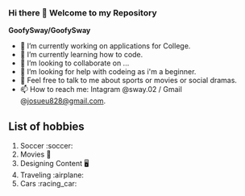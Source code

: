 ### Hi there 👋 Welcome to my Repository


**GoofySway/GoofySway**



- 🔭 I’m currently working on applications for College.
- 🌱 I’m currently learning how to code.
- 👯 I’m looking to collaborate on ...
- 🤔 I’m looking for help with codeing as i'm a beginner. 
- 💬 Feel free to talk to me about sports or movies or social dramas.
- 📫 How to reach me: Intagram @sway.02 / Gmail @josueu828@gmail.com.

<h2>List of hobbies</h2>



<ol>
  <li>Soccer :soccer:</li>
  <li>Movies 🎥</li>
  <li>Designing Content 🖥️</li>
  <li>Traveling :airplane:</li>
  <li>Cars :racing_car:</li> 
</ol>


